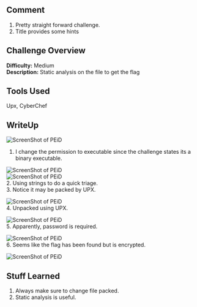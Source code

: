 ## Comment
1. Pretty straight forward challenge.
2. Title provides some hints

## Challenge Overview
**Difficulty:** Medium  
**Description:** Static analysis on the file to get the flag

## Tools Used
Upx, CyberChef
## WriteUp

![ScreenShot of PEiD](https://imgur.com/YYjX49H.png)  
1. I change the permission to executable since the challenge states its a binary executable.  

![ScreenShot of PEiD](https://imgur.com/d6aWVhw.png)  
![ScreenShot of PEiD](https://imgur.com/BZRngG8.png)  
2. Using strings to do a quick triage.  
3. Notice it may be packed by UPX.  

![ScreenShot of PEiD](https://imgur.com/JfvQ0ii.png)  
4. Unpacked using UPX.  

![ScreenShot of PEiD](https://imgur.com/xfVwo34.png)  
5. Apparently, password is required.  

![ScreenShot of PEiD](https://imgur.com/PRgPRBL.png)  
6. Seems like the flag has been found but is encrypted.  

![ScreenShot of PEiD](https://imgur.com/wFZj61O.png)  

## Stuff Learned  
1. Always make sure to change file packed.  
2. Static analysis is useful.  


